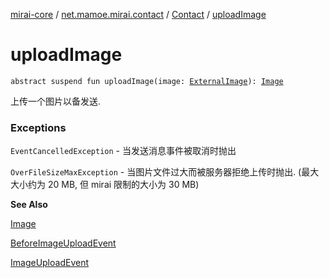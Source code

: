 [mirai-core](../../index.md) / [net.mamoe.mirai.contact](../index.md) / [Contact](index.md) / [uploadImage](./upload-image.md)

# uploadImage

`abstract suspend fun uploadImage(image: `[`ExternalImage`](../../net.mamoe.mirai.utils/-external-image/index.md)`): `[`Image`](../../net.mamoe.mirai.message.data/-image/index.md)

上传一个图片以备发送.

### Exceptions

`EventCancelledException` - 当发送消息事件被取消时抛出

`OverFileSizeMaxException` - 当图片文件过大而被服务器拒绝上传时抛出. (最大大小约为 20 MB, 但 mirai 限制的大小为 30 MB)

**See Also**

[Image](../../net.mamoe.mirai.message.data/-image/index.md)

[BeforeImageUploadEvent](../../net.mamoe.mirai.event.events/-before-image-upload-event/index.md)

[ImageUploadEvent](../../net.mamoe.mirai.event.events/-image-upload-event/index.md)

